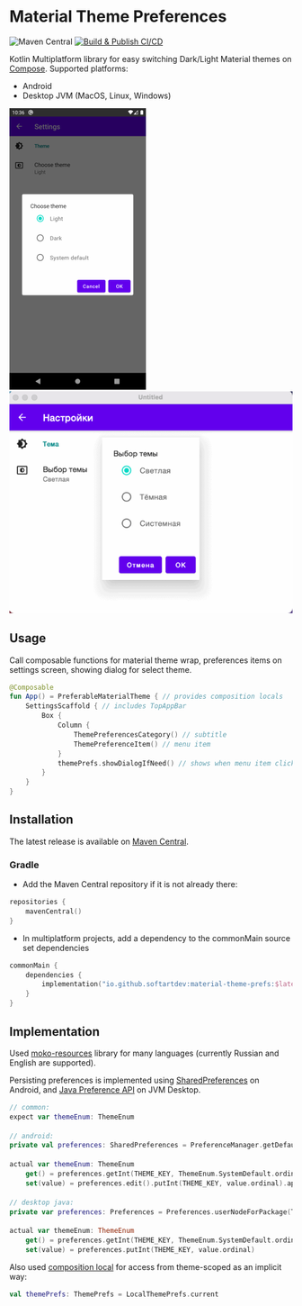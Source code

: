 # Material Theme Preferences

![Maven Central](https://img.shields.io/maven-central/v/io.github.softartdev/material-theme-prefs)
[![Build & Publish CI/CD](https://github.com/softartdev/material-theme-prefs/actions/workflows/build_publish.yml/badge.svg)](https://github.com/softartdev/material-theme-prefs/actions/workflows/build_publish.yml)

Kotlin Multiplatform library for easy switching Dark/Light Material themes on [Compose](https://github.com/JetBrains/compose-jb).
Supported platforms:
- Android
- Desktop JVM (MacOS, Linux, Windows)

![Android screenshot](screenshots/android.gif)
![Desktop screenshot](screenshots/desktop.gif)

## Usage
Call composable functions for material theme wrap, preferences items on settings screen, showing dialog for select theme.
```kotlin
@Composable
fun App() = PreferableMaterialTheme { // provides composition locals
    SettingsScaffold { // includes TopAppBar
        Box {
            Column {
                ThemePreferencesCategory() // subtitle
                ThemePreferenceItem() // menu item
            }
            themePrefs.showDialogIfNeed() // shows when menu item clicked
        }
    }
}
```

## Installation
The latest release is available on [Maven Central](https://repo1.maven.org/maven2/io/github/softartdev/material-theme-prefs/).
### Gradle
- Add the Maven Central repository if it is not already there:
```kotlin
repositories {
    mavenCentral()
}
```
- In multiplatform projects, add a dependency to the commonMain source set dependencies
```kotlin
commonMain {
    dependencies {
        implementation("io.github.softartdev:material-theme-prefs:$latestVersion")
    }
}
```
## Implementation
Used [moko-resources](https://github.com/icerockdev/moko-resources) library for many languages (currently Russian and English are supported).

Persisting preferences is implemented using [SharedPreferences](https://developer.android.com/reference/android/content/SharedPreferences) on Android, and [Java Preference API](https://docs.oracle.com/javase/7/docs/api/java/util/prefs/Preferences.html) on JVM Desktop.
```kotlin
// common:
expect var themeEnum: ThemeEnum

// android:
private val preferences: SharedPreferences = PreferenceManager.getDefaultSharedPreferences(context)

actual var themeEnum: ThemeEnum
    get() = preferences.getInt(THEME_KEY, ThemeEnum.SystemDefault.ordinal).let(ThemeEnum.values()::get)
    set(value) = preferences.edit().putInt(THEME_KEY, value.ordinal).apply()

// desktop java:
private var preferences: Preferences = Preferences.userNodeForPackage(ThemeEnum::class.java)

actual var themeEnum: ThemeEnum
    get() = preferences.getInt(THEME_KEY, ThemeEnum.SystemDefault.ordinal).let(ThemeEnum.values()::get)
    set(value) = preferences.putInt(THEME_KEY, value.ordinal)
```
Also used [composition local](https://developer.android.com/jetpack/compose/compositionlocal) for access from theme-scoped as an implicit way:
```kotlin
val themePrefs: ThemePrefs = LocalThemePrefs.current
```